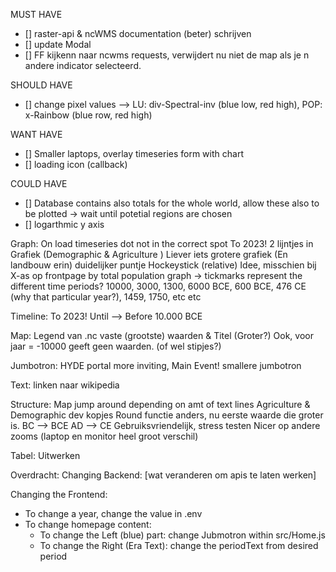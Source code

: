 MUST HAVE
- [] raster-api & ncWMS documentation (beter) schrijven 
- [] update Modal
- [] FF kijkenn naar ncwms requests, verwijdert nu niet de map als je n andere indicator selecteerd.

SHOULD HAVE
- [] change pixel values --> LU: div-Spectral-inv (blue low, red high), POP: x-Rainbow (blue row, red high)

WANT HAVE
- [] Smaller laptops, overlay timeseries  form with chart
- [] loading icon (callback)


COULD HAVE
- [] Database contains also totals for the whole world, allow these also to be plotted -> wait until potetial regions are chosen
- [] logarthmic y axis

Graph:
On load timeseries dot not in the correct spot
To 2023! 
2 lijntjes in Grafiek (Demographic & Agriculture )
Liever iets grotere grafiek (En landbouw erin)
duidelijker puntje
Hockeystick (relative)
Idee, misschien bij X-as op frontpage by total population graph -> tickmarks represent the different time periods?
10000, 3000, 1300, 6000 BCE, 600 BCE, 476 CE (why that particular year?), 1459, 1750, etc etc

Timeline:
To 2023! 
Until --> Before 10.000 BCE

Map:
Legend van .nc vaste (grootste) waarden & Titel (Groter?)
Ook, voor jaar = -10000 geeft geen waarden. (of wel stipjes?)


Jumbotron:
HYDE portal more inviting, Main Event!
smallere jumbotron

Text:
linken naar wikipedia

Structure:
Map jump around depending on amt of text lines
Agriculture & Demographic dev kopjes
Round functie anders, nu eerste waarde die groter is.
BC --> BCE
AD --> CE
Gebruiksvriendelijk, stress testen
Nicer op andere zooms (laptop en monitor heel groot verschil)

Tabel:
Uitwerken


Overdracht:
Changing Backend:
[wat veranderen om apis te laten werken]

Changing the Frontend:
- To change a year, change the value in .env
- To change homepage content:
    - To change the Left (blue) part: change Jubmotron within src/Home.js 
    - To change the Right (Era Text): change the periodText from desired period 